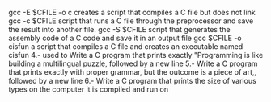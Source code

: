 gcc -E $CFILE -o c creates a script that compiles a C file but does not link
gcc -c $CFILE  script that runs a C file through the preprocessor and save the result into another file.
gcc -S $CFILE script that generates the assembly code of a C code and save it in an output file
gcc $CFILE -o cisfun a script that compiles a C file and creates an executable named cisfun
4.-  used to Write a C program that prints exactly "Programming is like building a multilingual puzzle, followed by a new line
5.- Write a C program that prints exactly with proper grammar, but the outcome is a piece of art,, followed by a new line
6.- Write a C program that prints the size of various types on the computer it is compiled and run on

